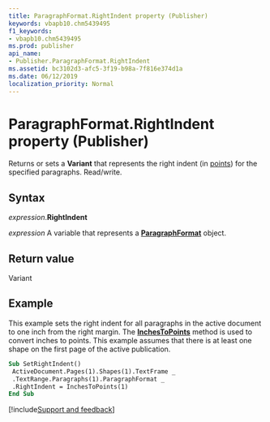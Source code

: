 ```yaml
---
title: ParagraphFormat.RightIndent property (Publisher)
keywords: vbapb10.chm5439495
f1_keywords:
- vbapb10.chm5439495
ms.prod: publisher
api_name:
- Publisher.ParagraphFormat.RightIndent
ms.assetid: bc3102d3-afc5-3f19-b98a-7f816e374d1a
ms.date: 06/12/2019
localization_priority: Normal
---
```



# ParagraphFormat.RightIndent property (Publisher)

Returns or sets a **Variant** that represents the right indent (in [points](../language/glossary/vbe-glossary.md#point)) for the specified paragraphs. Read/write.


## Syntax

_expression_.**RightIndent**

_expression_ A variable that represents a **[ParagraphFormat](Publisher.ParagraphFormat.md)** object.


## Return value

Variant


## Example

This example sets the right indent for all paragraphs in the active document to one inch from the right margin. The **[InchesToPoints](Publisher.Application.InchesToPoints.md)** method is used to convert inches to points. This example assumes that there is at least one shape on the first page of the active publication.

```vb
Sub SetRightIndent() 
 ActiveDocument.Pages(1).Shapes(1).TextFrame _ 
 .TextRange.Paragraphs(1).ParagraphFormat _ 
 .RightIndent = InchesToPoints(1) 
End Sub
```

[!include[Support and feedback](~/includes/feedback-boilerplate.md)]